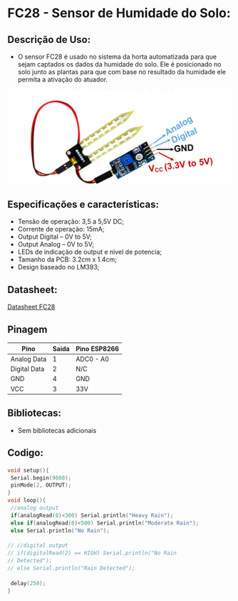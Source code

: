 # FC28 - Sensor de Humidade do Solo:

## Descrição de Uso:
- O sensor FC28 é usado no sistema da horta automatizada para que sejam captados os dados da humidade do solo. Ele é posicionado no solo junto as plantas para que com base no resultado da humidade ele permita a ativação do atuador.
 
<img src="/Sensores/FC28/FC28_PinOut.png"  />

## Especificações e características:
- Tensão de operação: 3,5 a 5,5V DC;
- Corrente de operação: 15mA;
- Output Digital – 0V to 5V;
- Output Analog – 0V to 5V;
- LEDs de indicação de output e nivel de potencia;
- Tamanho da PCB: 3.2cm x 1.4cm;
- Design baseado no LM393;


## Datasheet:

[Datasheet FC28](/Sensores/)


## Pinagem
| Pino | Saida | Pino ESP8266 |
| ------------- | ------------- | ------------- |
| Analog Data  | 1 | ADC0 - A0 |
| Digital Data | 2 | N/C |
| GND  | 4 | GND  |
| VCC  | 3 | 33V  |

## Bibliotecas:

- Sem bibliotecas adicionais

## Codigo:

```C++
void setup(){
 Serial.begin(9600);
 pinMode(2, OUTPUT);
}
void loop(){
 //analog output
 if(analogRead(0)<300) Serial.println("Heavy Rain");
 else if(analogRead(0)<500) Serial.println("Moderate Rain");
 else Serial.println("No Rain");

// //digital output
// if(digitalRead(2) == HIGH) Serial.println("No Rain
// Detected");
// else Serial.println("Rain Detected");

 delay(250);
}

```
